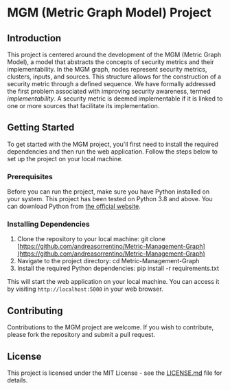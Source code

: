 # MGM (Metric Graph Model) Project

## Introduction

This project is centered around the development of the MGM (Metric Graph Model), a model that abstracts the concepts of security metrics and their implementability. In the MGM graph, nodes represent security metrics, clusters, inputs, and sources. This structure allows for the construction of a security metric through a defined sequence. We have formally addressed the first problem associated with improving security awareness, termed *implementability*. A security metric is deemed implementable if it is linked to one or more sources that facilitate its implementation.

## Getting Started

To get started with the MGM project, you'll first need to install the required dependencies and then run the web application. Follow the steps below to set up the project on your local machine.

### Prerequisites

Before you can run the project, make sure you have Python installed on your system. This project has been tested on Python 3.8 and above. You can download Python from [the official website](https://www.python.org/downloads/).

### Installing Dependencies

1. Clone the repository to your local machine: git clone [https://github.com/andreasorrentino/Metric-Management-Graph](https://github.com/andreasorrentino/Metric-Management-Graph)
2. Navigate to the project directory: cd Metric-Management-Graph
3. Install the required Python dependencies: pip install -r requirements.txt


This will start the web application on your local machine. You can access it by visiting `http://localhost:5000` in your web browser.

## Contributing

Contributions to the MGM project are welcome. If you wish to contribute, please fork the repository and submit a pull request.

## License

This project is licensed under the MIT License - see the [LICENSE.md](LICENSE) file for details.



